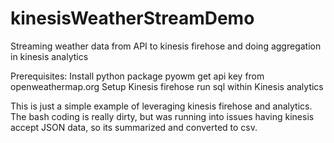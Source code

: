 # kinesisWeatherStreamDemo
Streaming weather data from API to kinesis firehose and doing aggregation in kinesis analytics

Prerequisites:
Install python package pyowm
get api key from openweathermap.org
Setup Kinesis firehose
run sql within Kinesis analytics 


This is just a simple example of leveraging kinesis firehose and analytics. The bash coding is really dirty, but was running into issues having kinesis accept JSON data, so its summarized and converted to csv.  
